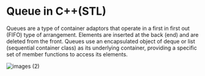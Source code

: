 # Queue in C++(STL)
Queues are a type of container adaptors that operate in a first in first out (FIFO) type of arrangement. Elements are inserted at the back (end) and are deleted from the front. Queues use an encapsulated object of deque or list (sequential container class) as its underlying container, providing a specific set of member functions to access its elements.

![images (2)](https://user-images.githubusercontent.com/109973520/183576257-25513b24-278e-434d-83b5-d1f2ea1c423d.png)

